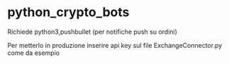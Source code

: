 # python_crypto_bots

Richiede python3,pushbullet (per notifiche push su ordini)

Per metterlo in produzione inserire api key sul file ExchangeConnector.py come da esempio

 
